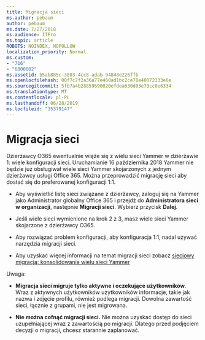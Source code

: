 ```yaml
---
title: Migracja sieci
ms.author: pebaum
author: pebaum
ms.date: 7/27/2018
ms.audience: ITPro
ms.topic: article
ROBOTS: NOINDEX, NOFOLLOW
localization_priority: Normal
ms.custom:
- "716"
- "6000002"
ms.assetid: b5ab885c-3803-4cc8-adab-94848e226ffb
ms.openlocfilehash: 08f7c7f2a36a77e460ad1bc2ce78e40072133e6e
ms.sourcegitcommit: 5fb7a4b28859690020efdea630d03e70cc0e6334
ms.translationtype: MT
ms.contentlocale: pl-PL
ms.lasthandoff: 06/28/2019
ms.locfileid: "35379147"
---
```

# <a name="network-migration"></a>Migracja sieci

Dzierżawcy O365 ewentualnie wiąże się z wielu sieci Yammer w dzierżawie 1: wiele konfiguracji sieci. Uruchamianie 16 października 2018 Yammer nie będzie już obsługiwał wiele sieci Yammer skojarzonych z jednym dzierżawcy usługi Office 365. Można przeprowadzić migrację sieci aby dostać się do preferowanej konfiguracji 1:1.
  
- Aby wyświetlić listę sieci związane z dzierżawcy, zaloguj się na Yammer jako Administrator globalny Office 365 i przejdź do **Administratora sieci w organizacji**, następnie **Migracji sieci**. Wybierz przycisk **Dalej**.

- Jeśli wiele sieci wymienione na krok 2 z 3, masz wiele sieci Yammer skojarzone z dzierżawcy O365.

- Aby rozwiązać problem konfiguracji, aby konfiguracja 1:1, nadal używać narzędzia migracji sieci.

- Aby uzyskać więcej informacji na temat migracji sieci zobacz [sieciowy migracją: konsolidowania wielu sieci Yammer](https://support.office.com/article/a22c1b20-9231-4ce2-a916-392b1056d002)

Uwaga:
  
- **Migracja sieci migruje tylko aktywne i oczekujące użytkowników.** Wraz z aktywnych użytkowników użytkowników informacje, takie jak nazwa i zdjęcie profilu, również podlega migracji. Dowolna zawartość sieci, łącznie z grupami, nie jest migrowana.

- **Nie można cofnąć migracji sieci.** Nie można uzyskać dostęp do sieci uzupełniającej wraz z zawartością po migracji. Dlatego przed podjęciem decyzji o migracji, chcesz starannie zaplanować.

